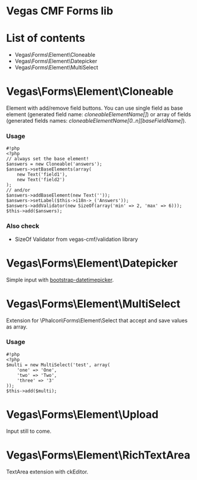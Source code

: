 Vegas CMF Forms lib
======================

# List of contents

* Vegas\Forms\Element\Cloneable
* Vegas\Forms\Element\Datepicker
* Vegas\Forms\Element\MultiSelect

# Vegas\Forms\Element\Cloneable #

Element with add/remove field buttons. You can use single field as base element (generated field name: *cloneableElementName[]*) or array of fields (generated fields names: *cloneableElementName[0..n][baseFieldName]*).

### Usage ###

```
#!php
<?php
// always set the base element!
$answers = new Cloneable('answers');
$answers->setBaseElements(array(
    new Text('field1'),
    new Text('field2')
);
// and/or
$answers->addBaseElement(new Text(''));
$answers->setLabel($this->i18n->_('Answers'));
$answers->addValidator(new SizeOf(array('min' => 2, 'max' => 6)));
$this->add($answers);
```

### Also check ###

* SizeOf Validator from vegas-cmf/validation library


# Vegas\Forms\Element\Datepicker #

Simple input with [bootstrap-datetimepicker](http://eonasdan.github.io/bootstrap-datetimepicker/).


# Vegas\Forms\Element\MultiSelect #

Extension for \Phalcon\Forms\Element\Select that accept and save values as array.

### Usage ###
```
#!php
<?php
$multi = new MultiSelect('test', array(
    'one' => 'One',
    'two' => 'Two',
    'three' => '3'
));
$this->add($multi);
```

# Vegas\Forms\Element\Upload #

Input still to come.


# Vegas\Forms\Element\RichTextArea #

TextArea extension with ckEditor.